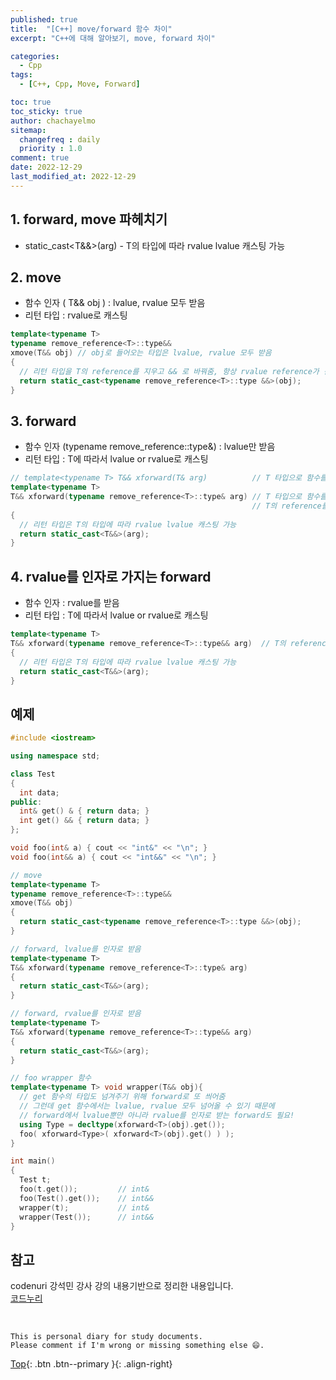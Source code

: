 ```yaml
---
published: true
title:  "[C++] move/forward 함수 차이"
excerpt: "C++에 대해 알아보기, move, forward 차이"

categories:
  - Cpp
tags:
  - [C++, Cpp, Move, Forward]

toc: true
toc_sticky: true
author: chachayelmo
sitemap:
  changefreq : daily
  priority : 1.0
comment: true
date: 2022-12-29
last_modified_at: 2022-12-29
---
```


## 1. forward, move 파헤치기
- static_cast<T&&>(arg) - T의 타입에 따라 rvalue lvalue 캐스팅 가능

## 2. move
- 함수 인자 ( T&& obj ) : lvalue, rvalue 모두 받음
- 리턴 타입 : rvalue로 캐스팅

```cpp
template<typename T>
typename remove_reference<T>::type&&
xmove(T&& obj) // obj로 들어오는 타입은 lvalue, rvalue 모두 받음
{
  // 리턴 타입을 T의 reference를 지우고 && 로 바꿔줌, 항상 rvalue reference가 됨
  return static_cast<typename remove_reference<T>::type &&>(obj);
}
```

## 3. forward
- 함수 인자 (typename remove_reference<T>::type&) : lvalue만 받음
- 리턴 타입 : T에 따라서 lvalue or rvalue로 캐스팅

```cpp
// template<typename T> T&& xforward(T& arg)          // T 타입으로 함수를 사용하지 않으면 알아서 추론해줌, xforward(var) : ok
template<typename T> 
T&& xforward(typename remove_reference<T>::type& arg) // T 타입으로 함수를 사용하지 않으면 에러를 발생해줌, xforward(var) : error
                                                      // T의 reference를 지우고 항상 T&가 되도록 함, 즉 lvalue만 받을 수 있음
{
  // 리턴 타입은 T의 타입에 따라 rvalue lvalue 캐스팅 가능
  return static_cast<T&&>(arg);
}
```

## 4. rvalue를 인자로 가지는 forward
- 함수 인자 : rvalue를 받음
- 리턴 타입 : T에 따라서 lvalue or rvalue로 캐스팅

```cpp
template<typename T>
T&& xforward(typename remove_reference<T>::type&& arg)  // T의 reference를 지우고 항상 T&&가 되도록 함, 즉 rvalue를 받을 수 있음
{
  // 리턴 타입은 T의 타입에 따라 rvalue lvalue 캐스팅 가능
  return static_cast<T&&>(arg);
}
```

## 예제

```cpp
#include <iostream>

using namespace std;

class Test
{
  int data;
public:
  int& get() & { return data; }
  int get() && { return data; }
};

void foo(int& a) { cout << "int&" << "\n"; }
void foo(int&& a) { cout << "int&&" << "\n"; }

// move
template<typename T>
typename remove_reference<T>::type&&
xmove(T&& obj)
{
  return static_cast<typename remove_reference<T>::type &&>(obj);
}

// forward, lvalue를 인자로 받음
template<typename T>
T&& xforward(typename remove_reference<T>::type& arg)
{
  return static_cast<T&&>(arg);
}

// forward, rvalue를 인자로 받음
template<typename T>
T&& xforward(typename remove_reference<T>::type&& arg)
{
  return static_cast<T&&>(arg);
}

// foo wrapper 함수
template<typename T> void wrapper(T&& obj){
  // get 함수의 타입도 넘겨주기 위해 forward로 또 씌어줌
  // 그런데 get 함수에서는 lvalue, rvalue 모두 넘어올 수 있기 때문에
  // forward에서 lvalue뿐만 아니라 rvalue를 인자로 받는 forward도 필요!
  using Type = decltype(xforward<T>(obj).get());
  foo( xforward<Type>( xforward<T>(obj).get() ) );
}

int main()
{
  Test t;
  foo(t.get());         // int&
  foo(Test().get());    // int&&
  wrapper(t);           // int&
  wrapper(Test());      // int&&
}
```

## 참고
codenuri 강석민 강사 강의 내용기반으로 정리한 내용입니다.  
[코드누리](https://github.com/codenuri)   

<br>

    This is personal diary for study documents.
    Please comment if I'm wrong or missing something else 😄. 

[Top](#){: .btn .btn--primary }{: .align-right}